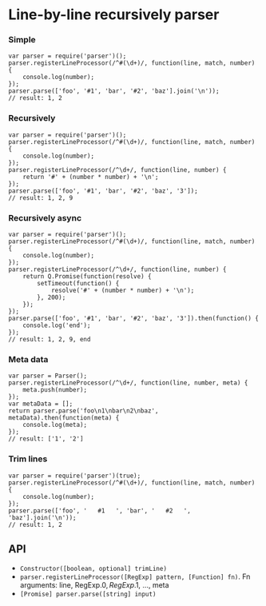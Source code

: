 # Line-by-line recursively parser

### Simple

    var parser = require('parser')();
    parser.registerLineProcessor(/^#(\d+)/, function(line, match, number) {
        console.log(number);
    });
    parser.parse(['foo', '#1', 'bar', '#2', 'baz'].join('\n'));
    // result: 1, 2

### Recursively

    var parser = require('parser')();
    parser.registerLineProcessor(/^#(\d+)/, function(line, match, number) {
        console.log(number);
    });
    parser.registerLineProcessor(/^\d+/, function(line, number) {
        return '#' + (number * number) + '\n';
    });
    parser.parse(['foo', '#1', 'bar', '#2', 'baz', '3']);
    // result: 1, 2, 9

### Recursively async

    var parser = require('parser')();
    parser.registerLineProcessor(/^#(\d+)/, function(line, match, number) {
        console.log(number);
    });
    parser.registerLineProcessor(/^\d+/, function(line, number) {
        return Q.Promise(function(resolve) {
            setTimeout(function() {
                resolve('#' + (number * number) + '\n');
            }, 200);
        });
    });
    parser.parse(['foo', '#1', 'bar', '#2', 'baz', '3']).then(function() {
        console.log('end');
    });
    // result: 1, 2, 9, end

### Meta data

    var parser = Parser();
    parser.registerLineProcessor(/^\d+/, function(line, number, meta) {
        meta.push(number);
    });
    var metaData = [];
    return parser.parse('foo\n1\nbar\n2\nbaz', metaData).then(function(meta) {
        console.log(meta);
    });
    // result: ['1', '2']

### Trim lines

    var parser = require('parser')(true);
    parser.registerLineProcessor(/^#(\d+)/, function(line, match, number) {
        console.log(number);
    });
    parser.parse(['foo', '   #1   ', 'bar', '   #2   ', 'baz'].join('\n'));
    // result: 1, 2


## API

* `Constructor([boolean, optional] trimLine)`
* `parser.registerLineProcessor([RegExp] pattern, [Function] fn)`. Fn arguments: line, RegExp.$0, RegExp.$1, ..., meta
* `[Promise] parser.parse([string] input)`
